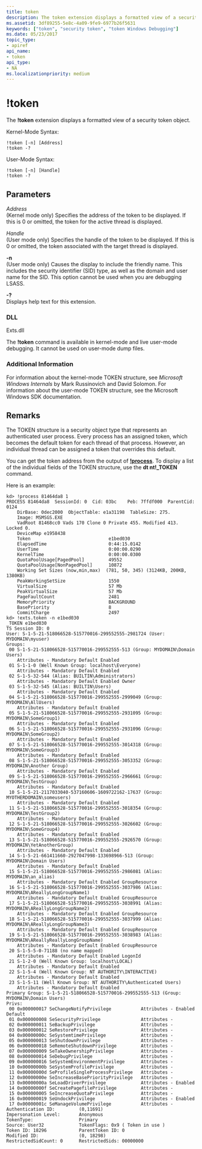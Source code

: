 ```yaml
---
title: token
description: The token extension displays a formatted view of a security token object.
ms.assetid: 3df89255-5e8c-4a09-9fe9-6977b26f5631
keywords: ["token", "security token", "token Windows Debugging"]
ms.date: 05/23/2017
topic_type:
- apiref
api_name:
- token
api_type:
- NA
ms.localizationpriority: medium
---
```


# !token


The **!token** extension displays a formatted view of a security token object.

Kernel-Mode Syntax:

```dbgcmd
!token [-n] [Address] 
!token -?
```

User-Mode Syntax:

```dbgcmd
!token [-n] [Handle] 
!token -?
```

## <span id="ddk__token_dbg"></span><span id="DDK__TOKEN_DBG"></span>Parameters


<span id="_______Address______"></span><span id="_______address______"></span><span id="_______ADDRESS______"></span> *Address*   
(Kernel mode only) Specifies the address of the token to be displayed. If this is 0 or omitted, the token for the active thread is displayed.

<span id="_______Handle______"></span><span id="_______handle______"></span><span id="_______HANDLE______"></span> *Handle*   
(User mode only) Specifies the handle of the token to be displayed. If this is 0 or omitted, the token associated with the target thread is displayed.

<span id="_______-n______"></span><span id="_______-N______"></span> **-n**   
(User mode only) Causes the display to include the friendly name. This includes the security identifier (SID) type, as well as the domain and user name for the SID. This option cannot be used when you are debugging LSASS.

<span id="_______-_______"></span> **-?**   
Displays help text for this extension.

### <span id="DLL"></span><span id="dll"></span>DLL

Exts.dll

The **!token** command is available in kernel-mode and live user-mode debugging. It cannot be used on user-mode dump files.

### <span id="Additional_Information"></span><span id="additional_information"></span><span id="ADDITIONAL_INFORMATION"></span>Additional Information

For information about the kernel-mode TOKEN structure, see *Microsoft Windows Internals* by Mark Russinovich and David Solomon. For information about the user-mode TOKEN structure, see the Microsoft Windows SDK documentation.

Remarks
-------

The TOKEN structure is a security object type that represents an authenticated user process. Every process has an assigned token, which becomes the default token for each thread of that process. However, an individual thread can be assigned a token that overrides this default.

You can get the token address from the output of [**!process**](-process.md). To display a list of the individual fields of the TOKEN structure, use the **dt nt!\_TOKEN** command.

Here is an example:

```dbgcmd
kd> !process 81464da8 1
PROCESS 81464da8  SessionId: 0  Cid: 03bc    Peb: 7ffdf000  ParentCid: 0124
    DirBase: 0dec2000  ObjectTable: e1a31198  TableSize: 275.
    Image: MSMSGS.EXE
    VadRoot 81468cc0 Vads 170 Clone 0 Private 455. Modified 413. Locked 0.
    DeviceMap e1958438
    Token                             e1bed030
    ElapsedTime                       0:44:15.0142
    UserTime                          0:00:00.0290
    KernelTime                        0:00:00.0300
    QuotaPoolUsage[PagedPool]         49552
    QuotaPoolUsage[NonPagedPool]      10872
    Working Set Sizes (now,min,max)  (781, 50, 345) (3124KB, 200KB, 1380KB)
    PeakWorkingSetSize                1550
    VirtualSize                       57 Mb
    PeakVirtualSize                   57 Mb
    PageFaultCount                    2481
    MemoryPriority                    BACKGROUND
    BasePriority                      8
    CommitCharge                      2497
kd> !exts.token -n e1bed030
_TOKEN e1bed030
TS Session ID: 0
User: S-1-5-21-518066528-515770016-299552555-2981724 (User: MYDOMAIN\myuser)
Groups:
 00 S-1-5-21-518066528-515770016-299552555-513 (Group: MYDOMAIN\Domain Users)
    Attributes - Mandatory Default Enabled
 01 S-1-1-0 (Well Known Group: localhost\Everyone)
    Attributes - Mandatory Default Enabled
 02 S-1-5-32-544 (Alias: BUILTIN\Administrators)
    Attributes - Mandatory Default Enabled Owner
 03 S-1-5-32-545 (Alias: BUILTIN\Users)
    Attributes - Mandatory Default Enabled
 04 S-1-5-21-518066528-515770016-299552555-2999049 (Group: MYDOMAIN\AllUsers)
    Attributes - Mandatory Default Enabled
 05 S-1-5-21-518066528-515770016-299552555-2931095 (Group: MYDOMAIN\SomeGroup1)
    Attributes - Mandatory Default Enabled
 06 S-1-5-21-518066528-515770016-299552555-2931096 (Group: MYDOMAIN\SomeGroup2)
    Attributes - Mandatory Default Enabled
 07 S-1-5-21-518066528-515770016-299552555-3014318 (Group: MYDOMAIN\SomeGroup3)
    Attributes - Mandatory Default Enabled
 08 S-1-5-21-518066528-515770016-299552555-3053352 (Group: MYDOMAIN\Another Group)
    Attributes - Mandatory Default Enabled
 09 S-1-5-21-518066528-515770016-299552555-2966661 (Group: MYDOMAIN\TestGroup)
    Attributes - Mandatory Default Enabled
 10 S-1-5-21-2117033040-537160606-1609722162-17637 (Group: MYOTHERDOMAIN\someusers)
    Attributes - Mandatory Default Enabled
 11 S-1-5-21-518066528-515770016-299552555-3018354 (Group: MYDOMAIN\TestGroup2)
    Attributes - Mandatory Default Enabled
 12 S-1-5-21-518066528-515770016-299552555-3026602 (Group: MYDOMAIN\SomeGroup4)
    Attributes - Mandatory Default Enabled
 13 S-1-5-21-518066528-515770016-299552555-2926570 (Group: MYDOMAIN\YetAnotherGroup)
    Attributes - Mandatory Default Enabled
 14 S-1-5-21-661411660-2927047998-133698966-513 (Group: MYDOMAIN\Domain Users)
    Attributes - Mandatory Default Enabled
 15 S-1-5-21-518066528-515770016-299552555-2986081 (Alias: MYDOMAIN\an_alias)
    Attributes - Mandatory Default Enabled GroupResource
 16 S-1-5-21-518066528-515770016-299552555-3037986 (Alias: MYDOMAIN\AReallyLongGroupName1)
    Attributes - Mandatory Default Enabled GroupResource
 17 S-1-5-21-518066528-515770016-299552555-3038991 (Alias: MYDOMAIN\AReallyLongGroupName2)
    Attributes - Mandatory Default Enabled GroupResource
 18 S-1-5-21-518066528-515770016-299552555-3037999 (Alias: MYDOMAIN\AReallyLongGroupName3)
    Attributes - Mandatory Default Enabled GroupResource
 19 S-1-5-21-518066528-515770016-299552555-3038983 (Alias: MYDOMAIN\AReallyReallyLongGroupName)
    Attributes - Mandatory Default Enabled GroupResource
 20 S-1-5-5-0-71188 (no name mapped)
    Attributes - Mandatory Default Enabled LogonId
 21 S-1-2-0 (Well Known Group: localhost\LOCAL)
    Attributes - Mandatory Default Enabled
 22 S-1-5-4 (Well Known Group: NT AUTHORITY\INTERACTIVE)
    Attributes - Mandatory Default Enabled
 23 S-1-5-11 (Well Known Group: NT AUTHORITY\Authenticated Users)
    Attributes - Mandatory Default Enabled
Primary Group: S-1-5-21-518066528-515770016-299552555-513 (Group: MYDOMAIN\Domain Users)
Privs:
 00 0x000000017 SeChangeNotifyPrivilege           Attributes - Enabled Default
 01 0x000000008 SeSecurityPrivilege               Attributes -
 02 0x000000011 SeBackupPrivilege                 Attributes -
 03 0x000000012 SeRestorePrivilege                Attributes -
 04 0x00000000c SeSystemtimePrivilege             Attributes -
 05 0x000000013 SeShutdownPrivilege               Attributes -
 06 0x000000018 SeRemoteShutdownPrivilege         Attributes -
 07 0x000000009 SeTakeOwnershipPrivilege          Attributes -
 08 0x000000014 SeDebugPrivilege                  Attributes -
 09 0x000000016 SeSystemEnvironmentPrivilege      Attributes -
 10 0x00000000b SeSystemProfilePrivilege          Attributes -
 11 0x00000000d SeProfileSingleProcessPrivilege   Attributes -
 12 0x00000000e SeIncreaseBasePriorityPrivilege   Attributes -
 13 0x00000000a SeLoadDriverPrivilege             Attributes - Enabled
 14 0x00000000f SeCreatePagefilePrivilege         Attributes -
 15 0x000000005 SeIncreaseQuotaPrivilege          Attributes -
 16 0x000000019 SeUndockPrivilege                 Attributes - Enabled
 17 0x00000001c SeManageVolumePrivilege           Attributes -
Authentication ID:         (0,11691)
Impersonation Level:       Anonymous
TokenType:                 Primary
Source: User32             TokenFlags: 0x9 ( Token in use )
Token ID: 18296            ParentToken ID: 0
Modified ID:               (0, 18298)
RestrictedSidCount: 0      RestrictedSids: 00000000
```

 

 





